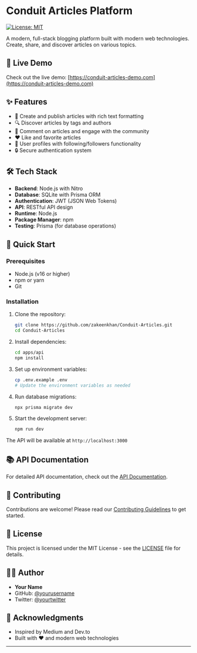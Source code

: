 # Conduit Articles Platform

[![License: MIT](https://img.shields.io/badge/License-MIT-yellow.svg)](https://opensource.org/licenses/MIT)

A modern, full-stack blogging platform built with modern web technologies. Create, share, and discover articles on various topics.

## 🚀 Live Demo

Check out the live demo: [https://conduit-articles-demo.com](https://conduit-articles-demo.com)

## ✨ Features

- 📝 Create and publish articles with rich text formatting
- 🔍 Discover articles by tags and authors
- 💬 Comment on articles and engage with the community
- ❤️ Like and favorite articles
- 👤 User profiles with following/followers functionality
- 🔒 Secure authentication system

## 🛠️ Tech Stack

- **Backend**: Node.js with Nitro
- **Database**: SQLite with Prisma ORM
- **Authentication**: JWT (JSON Web Tokens)
- **API**: RESTful API design
- **Runtime**: Node.js
- **Package Manager**: npm
- **Testing**: Prisma (for database operations)

## 🚀 Quick Start

### Prerequisites

- Node.js (v16 or higher)
- npm or yarn
- Git

### Installation

1. Clone the repository:
   ```bash
   git clone https://github.com/zakeenkhan/Conduit-Articles.git
   cd Conduit-Articles
   ```

2. Install dependencies:
   ```bash
   cd apps/api
   npm install
   ```

3. Set up environment variables:
   ```bash
   cp .env.example .env
   # Update the environment variables as needed
   ```

4. Run database migrations:
   ```bash
   npx prisma migrate dev
   ```

5. Start the development server:
   ```bash
   npm run dev
   ```

The API will be available at `http://localhost:3000`

## 📚 API Documentation

For detailed API documentation, check out the [API Documentation](api/README.md).

## 🤝 Contributing

Contributions are welcome! Please read our [Contributing Guidelines](CONTRIBUTING.md) to get started.

## 📄 License

This project is licensed under the MIT License - see the [LICENSE](LICENSE) file for details.

## 👨‍💻 Author

- **Your Name**
- GitHub: [@yourusername](https://github.com/yourusername)
- Twitter: [@yourtwitter](https://twitter.com/yourtwitter)

## 🙏 Acknowledgments

- Inspired by Medium and Dev.to
- Built with ❤️ and modern web technologies

---


